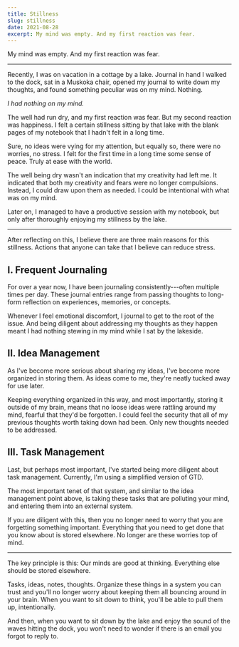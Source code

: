 ```yaml
---
title: Stillness
slug: stillness
date: 2021-08-28
excerpt: My mind was empty. And my first reaction was fear.
---
```


My mind was empty. And my first reaction was fear.

---

Recently, I was on vacation in a cottage by a lake. Journal in hand I walked to the dock, sat in a Muskoka chair, opened my journal to write down my thoughts, and found something peculiar was on my mind. Nothing.

*I had nothing on my mind.*

The well had run dry, and my first reaction was fear. But my second reaction was happiness. I felt a certain stillness sitting by that lake with the blank pages of my notebook that I hadn't felt in a long time.

Sure, no ideas were vying for my attention, but equally so, there were no worries, no stress. I felt for the first time in a long time some sense of peace. Truly at ease with the world.

The well being dry wasn't an indication that my creativity had left me. It indicated that both my creativity and fears were no longer compulsions. Instead, I could draw upon them as needed. I could be intentional with what was on my mind.

Later on, I managed to have a productive session with my notebook, but only after thoroughly enjoying my stillness by the lake.

---

After reflecting on this, I believe there are three main reasons for this stillness. Actions that anyone can take that I believe can reduce stress.

## I. Frequent Journaling

For over a year now, I have been journaling consistently---often multiple times per day. These journal entries range from passing thoughts to long-form reflection on experiences, memories, or concepts.

Whenever I feel emotional discomfort, I journal to get to the root of the issue. And being diligent about addressing my thoughts as they happen meant I had nothing stewing in my mind while I sat by the lakeside.


## II. Idea Management

As I've become more serious about sharing my ideas, I've become more organized in storing them. As ideas come to me, they're neatly tucked away for use later.

Keeping everything organized in this way, and most importantly, storing it outside of my brain, means that no loose ideas were rattling around my mind, fearful that they'd be forgotten. I could feel the security that all of my previous thoughts worth taking down had been. Only new thoughts needed to be addressed.


## III. Task Management

Last, but perhaps most important, I've started being more diligent about task management. Currently, I'm using a simplified version of GTD.

The most important tenet of that system, and similar to the idea management point above, is taking these tasks that are polluting your mind, and entering them into an external system.

If you are diligent with this, then you no longer need to worry that you are forgetting something important. Everything that you need to get done that you know about is stored elsewhere. No longer are these worries top of mind.

---

The key principle is this: Our minds are good at thinking. Everything else should be stored elsewhere.

Tasks, ideas, notes, thoughts. Organize these things in a system you can trust and you'll no longer worry about keeping them all bouncing around in your brain. When you want to sit down to think, you'll be able to pull them up, intentionally.

And then, when you want to sit down by the lake and enjoy the sound of the waves hitting the dock, you won't need to wonder if there is an email you forgot to reply to.

